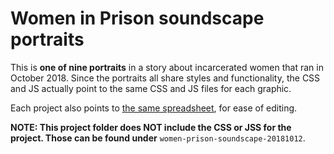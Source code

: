 # Women in Prison soundscape portraits

This is **one of nine portraits** in a story about incarcerated women
that ran in October 2018. Since the portraits all share styles and
functionality, the CSS and JS actually point to the same CSS and JS
files for each graphic.

Each project also points to [the same spreadsheet](https://docs.google.com/spreadsheets/d/1n3iX0HzLcBUOK-VRdL6d-cr5nBdm_AHYUqGtz37xHA4/edit#gid=0), for ease of editing.

**NOTE: This project folder does NOT include the CSS or JSS for the
project. Those can be found under** `women-prison-soundscape-20181012`.
